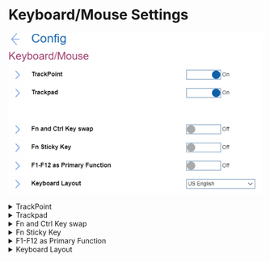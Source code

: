 # Keyboard/Mouse Settings #
![](./img/keyboardmouse.png)

<details><summary>TrackPoint</summary>
One of 2 possible states:

1.	Off - Built-in Track point is disabled.
2.	**On** - Built-in TrackPoint is enabled. Default. 

| WMI Setting name | Values |
|:---|:---|
| TrackPoint | Enable, Disable (on AMD-based machine) |
|  | Disable,Automatic (on Intel-based machine)|

</details>

<details><summary>Trackpad</summary>
One of 2 possible states:

1.	Off - Built-in Trackpad is disabled.
2.	**On** - Built-in Trackpad is enabled. Default.

| WMI Setting name | Values |
|:---|:---|
| TouchPad | Disable,Enable (on AMD-based machine)|
|  | Disable,Automatic (on Intel-based machine)|
</details>

<details><summary>Fn and Ctrl Key swap</summary>
One of 2 possible states:

1.	**Off** - Fn key and Ctrl key behaviour is as printed on the keyboard. Default.
2.	On - Fn key works as Ctrl key. Ctrl key works as Fn key. Note. Bottom-Left key will wake the system from sleep state.

| WMI Setting name | Values |
|:---|:---|
| FnCtrlKeySwap | Disable,Enable |
</details>

<details><summary>Fn Sticky Key</summary>

One of 2 possible states:

1.	**Off** - Fn key will not switch to sticky state. Default.
2.	On - User can press Fn key to keep it in a pressed condition, then press the desired function key. The action is equivalent to pressing the required key and the Fn key simultaneously. When User presses the Fn key twice, the state is locked until User presses the Fn key again.

| WMI Setting name | Values |
|:---|:---|
| FnSticky | Disable,Enable |
</details>

<details><summary>F1-F12 as Primary Function</summary>
One of 2 possible states:

1.	On - Executes the F1-F12 function.
2.	**Off** - Executes the special function. Default. 

Alternatively, to switch to above two options, press Fn+Esc to use FnLk (Fn Lock). LED in on when FnLk is enabled.

| WMI Setting name | Values |
|:---|:---|
| FnKeyAsPrimary | Disable,Enable |
</details>

<details><summary>Keyboard Layout</summary>
Field to select keyboard layout in pre-OS environment. This configuration does not affect OS.
Possible options:

1.	**US English** - Default
2.	Canadian French Multilingual
3.	Canadian French
4.	Spanish (Latin America) 
5.	Portuguese (Brazil)
6.	Belgian
7.	Danish
8.	Spanish
9.	French
10.	German
11.	Hungarian
12.	Icelandic
13.	Italian
14.	Norwegian
15.	Portuguese
16.	Slovenian
17.	Swedish
18.	Swiss
19.	Turkish
20.	UK English
21.	Japanese
22.	Korean
23.	Traditional Chinese
24.	Turkish-F
25.	Estonian
26.	Finnish
27.	Czech

**Note**. On latest machines in BIOS added support for ASCII special characters and symbols such as @, ! ,?, etc. Those characters depend on keyboard layout and BIOS cannot know the attached keyboard, therefore users have to select keyboard layout if they replace keyboard.

| WMI Setting name | Values |
|:---|:---|
| KeyboardLayout | English_US, CanadianFrenchMultilingual, CanadianFrench, Spanish_LA, Portuguese_BR,<br>Belgian, Danish, Spanish, French, German, Hungarian, Icelandic, Italian,<br>Norwegian, Portuguese, Slovenian, Swedish, Swiss, Turkish, English_UK, Japanese,<br>Korean, TraditionalChinese, Turkish-F, Estonian, Finnish, Czech |

</details>